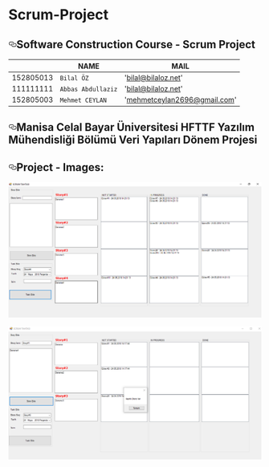 # Scrum-Project


<article class="markdown-body entry-content" itemprop="text"><h1><a id="user-content-software-construction-course-----scrum-project" class="anchor" aria-hidden="true" href="#software-construction-course-----scrum-project"><svg class="octicon octicon-link" viewBox="0 0 16 16" version="1.1" width="16" height="16" aria-hidden="true"><path fill-rule="evenodd" d="M4 9h1v1H4c-1.5 0-3-1.69-3-3.5S2.55 3 4 3h4c1.45 0 3 1.69 3 3.5 0 1.41-.91 2.72-2 3.25V8.59c.58-.45 1-1.27 1-2.09C10 5.22 8.98 4 8 4H4c-.98 0-2 1.22-2 2.5S3 9 4 9zm9-3h-1v1h1c1 0 2 1.22 2 2.5S13.98 12 13 12H9c-.98 0-2-1.22-2-2.5 0-.83.42-1.64 1-2.09V6.25c-1.09.53-2 1.84-2 3.25C6 11.31 7.55 13 9 13h4c1.45 0 3-1.69 3-3.5S14.5 6 13 6z"></path></svg></a>Software Construction Course  -  Scrum Project</h1>
<table>
<thead>
<tr>
<th></th>
<th>NAME</th>
<th>MAIL</th>
</tr>
</thead>
<tbody>
<tr>
<td>152805013</td>
<td><code>Bilal ÖZ</code></td>
<td>'<a href="mailto:bilal@bilaloz.net">bilal@bilaloz.net</a>'</td>
</tr>
<tr>
<td>111111111</td>
<td><code>Abbas Abdullaziz</code></td>
<td>'<a href="mailto:bilal@bilaloz.net">bilal@bilaloz.net</a>'</td>
</tr>
<tr>
<td>152805003</td>
<td><code>Mehmet CEYLAN</code></td>
<td>'<a href="mailto:mehmetceylan2696@gmail.com">mehmetceylan2696@gmail.com</a>'</td>
</tr></tbody></table>

<h2><a id="user-content-a-better-way-of-building-products" class="anchor" aria-hidden="true" href="#a-better-way-of-building-products"><svg class="octicon octicon-link" viewBox="0 0 16 16" version="1.1" width="16" height="16" aria-hidden="true"><path fill-rule="evenodd" d="M4 9h1v1H4c-1.5 0-3-1.69-3-3.5S2.55 3 4 3h4c1.45 0 3 1.69 3 3.5 0 1.41-.91 2.72-2 3.25V8.59c.58-.45 1-1.27 1-2.09C10 5.22 8.98 4 8 4H4c-.98 0-2 1.22-2 2.5S3 9 4 9zm9-3h-1v1h1c1 0 2 1.22 2 2.5S13.98 12 13 12H9c-.98 0-2-1.22-2-2.5 0-.83.42-1.64 1-2.09V6.25c-1.09.53-2 1.84-2 3.25C6 11.31 7.55 13 9 13h4c1.45 0 3-1.69 3-3.5S14.5 6 13 6z"></path></svg></a>Manisa Celal Bayar Üniversitesi HFTTF Yazılım Mühendisliği Bölümü Veri Yapıları Dönem Projesi</h2>

<h2><a id="user-content-scrum-is" class="anchor" aria-hidden="true" href="#scrum-is"><svg class="octicon octicon-link" viewBox="0 0 16 16" version="1.1" width="16" height="16" aria-hidden="true"><path fill-rule="evenodd" d="M4 9h1v1H4c-1.5 0-3-1.69-3-3.5S2.55 3 4 3h4c1.45 0 3 1.69 3 3.5 0 1.41-.91 2.72-2 3.25V8.59c.58-.45 1-1.27 1-2.09C10 5.22 8.98 4 8 4H4c-.98 0-2 1.22-2 2.5S3 9 4 9zm9-3h-1v1h1c1 0 2 1.22 2 2.5S13.98 12 13 12H9c-.98 0-2-1.22-2-2.5 0-.83.42-1.64 1-2.09V6.25c-1.09.53-2 1.84-2 3.25C6 11.31 7.55 13 9 13h4c1.45 0 3-1.69 3-3.5S14.5 6 13 6z"></path></svg></a>Project - Images:</h2>


<p><a target="_blank" href="https://github.com/bilaloz/Scrum-Project/blob/master/Images/images1.png"><img src="https://github.com/bilaloz/Scrum-Project/blob/master/Images/images1.png" alt="alt text" style="max-width:100%;"></a></p>
<p><a target="_blank" href="https://github.com/bilaloz/Scrum-Project/blob/master/Images/images2.png"><img src="https://github.com/bilaloz/Scrum-Project/blob/master/Images/images2.png" alt="alt text" style="max-width:100%;"></a></p>

</article>
